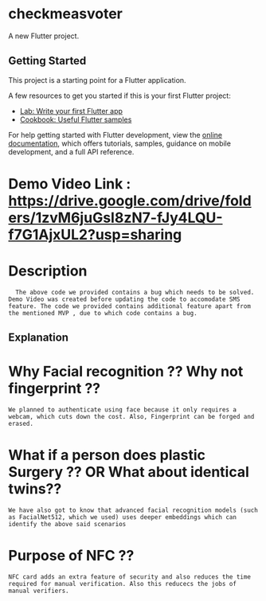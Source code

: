# checkmeasvoter

A new Flutter project.

## Getting Started

This project is a starting point for a Flutter application.

A few resources to get you started if this is your first Flutter project:

- [Lab: Write your first Flutter app](https://docs.flutter.dev/get-started/codelab)
- [Cookbook: Useful Flutter samples](https://docs.flutter.dev/cookbook)

For help getting started with Flutter development, view the
[online documentation](https://docs.flutter.dev/), which offers tutorials,
samples, guidance on mobile development, and a full API reference.

## 
# Demo Video Link : https://drive.google.com/drive/folders/1zvM6juGsI8zN7-fJy4LQU-f7G1AjxUL2?usp=sharing

# Description
      The above code we provided contains a bug which needs to be solved. Demo Video was created before updating the code to accomodate SMS feature. The code we provided contains additional feature apart from the mentioned MVP , due to which code contains a bug.

## Explanation

# Why Facial recognition ?? Why not fingerprint ??
    We planned to authenticate using face because it only requires a webcam, which cuts down the cost. Also, Fingerprint can be forged and erased.

# What if a person does plastic Surgery ?? OR What about identical twins??
    We have also got to know that advanced facial recognition models (such as FacialNet512, which we used) uses deeper embeddings which can identify the above said scenarios

# Purpose of NFC ??
    NFC card adds an extra feature of security and also reduces the time required for manual verification. Also this reducecs the jobs of manual verifiers.
